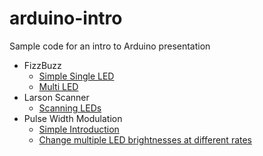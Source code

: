 # arduino-intro
Sample code for an intro to Arduino presentation

* FizzBuzz
  * [Simple Single LED](fizzbuzz-simple/) 
  * [Multi LED](fizzbuzz-multi/)
* Larson Scanner
  * [Scanning LEDs](larson-scanner/)
* Pulse Width Modulation
  * [Simple Introduction](pwm-simple/)
  * [Change multiple LED brightnesses at different rates](pwm-ledmotion/)
